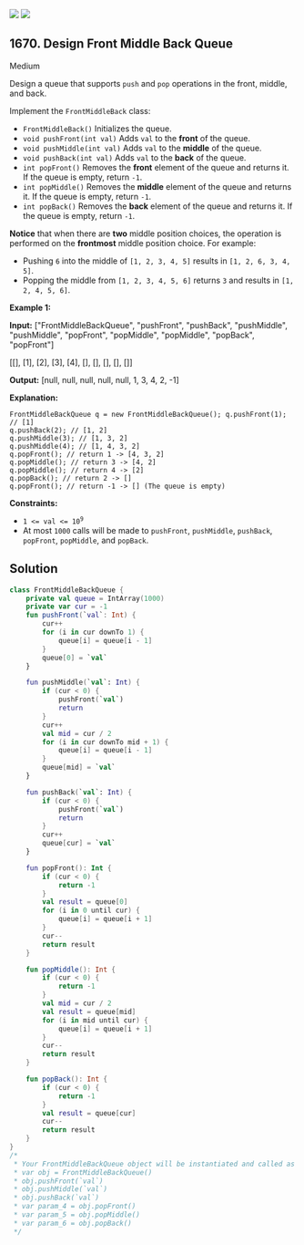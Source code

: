 [![](https://img.shields.io/github/stars/javadev/LeetCode-in-Kotlin?label=Stars&style=flat-square)](https://github.com/javadev/LeetCode-in-Kotlin)
[![](https://img.shields.io/github/forks/javadev/LeetCode-in-Kotlin?label=Fork%20me%20on%20GitHub%20&style=flat-square)](https://github.com/javadev/LeetCode-in-Kotlin/fork)

## 1670\. Design Front Middle Back Queue

Medium

Design a queue that supports `push` and `pop` operations in the front, middle, and back.

Implement the `FrontMiddleBack` class:

*   `FrontMiddleBack()` Initializes the queue.
*   `void pushFront(int val)` Adds `val` to the **front** of the queue.
*   `void pushMiddle(int val)` Adds `val` to the **middle** of the queue.
*   `void pushBack(int val)` Adds `val` to the **back** of the queue.
*   `int popFront()` Removes the **front** element of the queue and returns it. If the queue is empty, return `-1`.
*   `int popMiddle()` Removes the **middle** element of the queue and returns it. If the queue is empty, return `-1`.
*   `int popBack()` Removes the **back** element of the queue and returns it. If the queue is empty, return `-1`.

**Notice** that when there are **two** middle position choices, the operation is performed on the **frontmost** middle position choice. For example:

*   Pushing `6` into the middle of `[1, 2, 3, 4, 5]` results in `[1, 2, 6, 3, 4, 5]`.
*   Popping the middle from `[1, 2, 3, 4, 5, 6]` returns `3` and results in `[1, 2, 4, 5, 6]`.

**Example 1:**

**Input:** ["FrontMiddleBackQueue", "pushFront", "pushBack", "pushMiddle", "pushMiddle", "popFront", "popMiddle", "popMiddle", "popBack", "popFront"]

[[], [1], [2], [3], [4], [], [], [], [], []]

**Output:** [null, null, null, null, null, 1, 3, 4, 2, -1]

**Explanation:**

    FrontMiddleBackQueue q = new FrontMiddleBackQueue(); q.pushFront(1); // [1]
    q.pushBack(2); // [1, 2]
    q.pushMiddle(3); // [1, 3, 2]
    q.pushMiddle(4); // [1, 4, 3, 2]
    q.popFront(); // return 1 -> [4, 3, 2]
    q.popMiddle(); // return 3 -> [4, 2]
    q.popMiddle(); // return 4 -> [2]
    q.popBack(); // return 2 -> []
    q.popFront(); // return -1 -> [] (The queue is empty) 

**Constraints:**

*   <code>1 <= val <= 10<sup>9</sup></code>
*   At most `1000` calls will be made to `pushFront`, `pushMiddle`, `pushBack`, `popFront`, `popMiddle`, and `popBack`.

## Solution

```kotlin
class FrontMiddleBackQueue {
    private val queue = IntArray(1000)
    private var cur = -1
    fun pushFront(`val`: Int) {
        cur++
        for (i in cur downTo 1) {
            queue[i] = queue[i - 1]
        }
        queue[0] = `val`
    }

    fun pushMiddle(`val`: Int) {
        if (cur < 0) {
            pushFront(`val`)
            return
        }
        cur++
        val mid = cur / 2
        for (i in cur downTo mid + 1) {
            queue[i] = queue[i - 1]
        }
        queue[mid] = `val`
    }

    fun pushBack(`val`: Int) {
        if (cur < 0) {
            pushFront(`val`)
            return
        }
        cur++
        queue[cur] = `val`
    }

    fun popFront(): Int {
        if (cur < 0) {
            return -1
        }
        val result = queue[0]
        for (i in 0 until cur) {
            queue[i] = queue[i + 1]
        }
        cur--
        return result
    }

    fun popMiddle(): Int {
        if (cur < 0) {
            return -1
        }
        val mid = cur / 2
        val result = queue[mid]
        for (i in mid until cur) {
            queue[i] = queue[i + 1]
        }
        cur--
        return result
    }

    fun popBack(): Int {
        if (cur < 0) {
            return -1
        }
        val result = queue[cur]
        cur--
        return result
    }
}
/*
 * Your FrontMiddleBackQueue object will be instantiated and called as such:
 * var obj = FrontMiddleBackQueue()
 * obj.pushFront(`val`)
 * obj.pushMiddle(`val`)
 * obj.pushBack(`val`)
 * var param_4 = obj.popFront()
 * var param_5 = obj.popMiddle()
 * var param_6 = obj.popBack()
 */
```